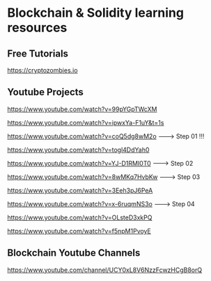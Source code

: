 # Blockchain & Solidity learning resources

## Free Tutorials

https://cryptozombies.io

## Youtube Projects

https://www.youtube.com/watch?v=99pYGpTWcXM

https://www.youtube.com/watch?v=ipwxYa-F1uY&t=1s

https://www.youtube.com/watch?v=coQ5dg8wM2o ---> Step 01 !!!

https://www.youtube.com/watch?v=togl4DdYah0

https://www.youtube.com/watch?v=YJ-D1RMI0T0 ---> Step 02

https://www.youtube.com/watch?v=8wMKq7HvbKw ---> Step 03

https://www.youtube.com/watch?v=3Eeh3pJ6PeA

https://www.youtube.com/watch?v=x-6ruqmNS3o ---> Step 04

https://www.youtube.com/watch?v=OLsteD3xkPQ

https://www.youtube.com/watch?v=f5npM1PvoyE

## Blockchain Youtube Channels

https://www.youtube.com/channel/UCY0xL8V6NzzFcwzHCgB8orQ
